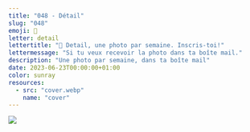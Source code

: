 ```yaml
---
title: "048 - Détail"
slug: "048"
emoji: 👀
letter: detail
lettertitle: "👀 Detail, une photo par semaine. Inscris-toi!"
lettermessage: "Si tu veux recevoir la photo dans ta boîte mail."
description: "Une photo par semaine, dans ta boîte mail"
date: 2023-06-23T00:00:00+01:00
color: sunray
resources:
  - src: "cover.webp"
    name: "cover"
---
```

![](cover)
